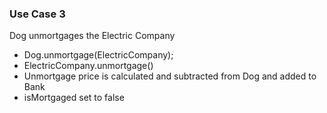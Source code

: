 ### Use Case 3
Dog unmortgages the Electric Company
- Dog.unmortgage(ElectricCompany);
- ElectricCompany.unmortgage()
- Unmortgage price is calculated and subtracted from Dog and added to Bank
- isMortgaged set to false
